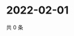 # 2022-02-01

共 0 条

<!-- BEGIN WEIBO -->
<!-- 最后更新时间 Tue Feb 01 2022 16:17:23 GMT+0800 (China Standard Time) -->

<!-- END WEIBO -->
